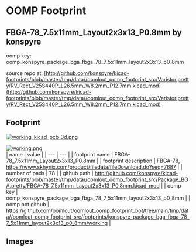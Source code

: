 # OOMP Footprint  
## FBGA-78_7.5x11mm_Layout2x3x13_P0.8mm  by konspyre  
  
oomp key: oomp_konspyre_package_bga_fbga_78_7_5x11mm_layout2x3x13_p0_8mm  
  
source repo at: [http://github.com/konspyre/kicad-footprints/blob/master/tmp/data//oomlout_oomp_footprint_src/Varistor.pretty/RV_Rect_V25S440P_L26.5mm_W8.2mm_P12.7mm.kicad_mod](http://github.com/konspyre/kicad-footprints/blob/master/tmp/data//oomlout_oomp_footprint_src/Varistor.pretty/RV_Rect_V25S440P_L26.5mm_W8.2mm_P12.7mm.kicad_mod)  
## Footprint  
  
[![working_kicad_pcb_3d.png](working_kicad_pcb_3d_600.png)](working_kicad_pcb_3d.png)  
  
[![working.png](working_600.png)](working.png)  
| name | value | 
| --- | --- | 
| footprint name | FBGA-78_7.5x11mm_Layout2x3x13_P0.8mm | 
| footprint description | FBGA-78, https://www.skhynix.com/product/filedata/fileDownload.do?seq=7687 | 
| number of pads | 78 | 
| github path | http://github.com/konspyre/kicad-footprints/blob/master/tmp/data//oomlout_oomp_footprint_src/Package_BGA.pretty/FBGA-78_7.5x11mm_Layout2x3x13_P0.8mm.kicad_mod | 
| oomp key | oomp_konspyre_package_bga_fbga_78_7_5x11mm_layout2x3x13_p0_8mm | 
| oomp bot github | https://github.com/oomlout/oomlout_oomp_footprint_bot/tree/main/tmp/data//oomlout_oomp_footprint_src/footprints/konspyre_package_bga_fbga_78_7_5x11mm_layout2x3x13_p0_8mm/working | 
## Images  
